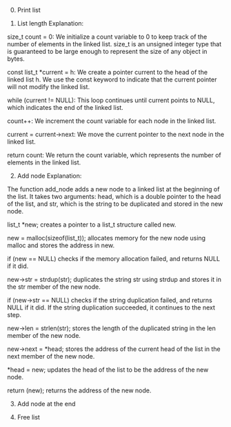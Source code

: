 0. Print list


1. List length
Explanation:

size_t count = 0: We initialize a count variable to 0 to keep track of the number of elements in the linked list. size_t is an unsigned integer type that is guaranteed to be large enough to represent the size of any object in bytes.

const list_t *current = h: We create a pointer current to the head of the linked list h. We use the const keyword to indicate that the current pointer will not modify the linked list.

while (current != NULL): This loop continues until current points to NULL, which indicates the end of the linked list.

count++: We increment the count variable for each node in the linked list.

current = current->next: We move the current pointer to the next node in the linked list.

return count: We return the count variable, which represents the number of elements in the linked list.


2. Add node
Explanation:


The function add_node adds a new node to a linked list at the beginning of the list. It takes two arguments: head, which is a double pointer to the head of the list, and str, which is the string to be duplicated and stored in the new node.

list_t *new; creates a pointer to a list_t structure called new.

new = malloc(sizeof(list_t)); allocates memory for the new node using malloc and stores the address in new.

if (new == NULL) checks if the memory allocation failed, and returns NULL if it did.

new->str = strdup(str); duplicates the string str using strdup and stores it in the str member of the new node.

if (new->str == NULL) checks if the string duplication failed, and returns NULL if it did. If the string duplication succeeded, it continues to the next step.

new->len = strlen(str); stores the length of the duplicated string in the len member of the new node.

new->next = *head; stores the address of the current head of the list in the next member of the new node.

*head = new; updates the head of the list to be the address of the new node.

return (new); returns the address of the new node.

3. Add node at the end


4. Free list


